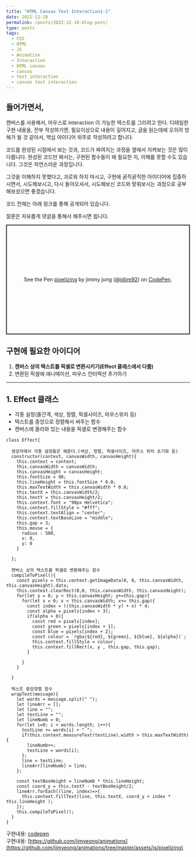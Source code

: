 ```yaml
---
title: "HTML Canvas Text Interaction1-1"
date: 2022-12-18
permalink: /posts/2022-12-18-blog-post/
type: posts
tags:
  - CSS
  - HTML
  - JS
  - Animation
  - Interaction
  - HTML canvas
  - canvas
  - text interaction
  - canvas text interaction
---
```


## 들어가면서,

캔버스를 사용해서, 마우스로 interaction 이 가능한 텍스트를 그리려고 한다.
디테일한 구현 내용을, 전부 작성하기엔, 필요이상으로 내용이 길어지고, 글을 읽는데에 오히려 방해가 될 것 같아서, 핵심 아이디어 위주로 작성하려고 합니다.

코드를 완성된 시점에서 보는 것과, 코드가 짜여지는 과정을 옆에서 지켜보는 것은 많이 다릅니다.
완성된 코드만 봐서는, 구현된 함수들이 왜 필요한 지, 이해를 못할 수도 있습니다. 그것은 자연스러운 과정입니다.

그것을 이해하지 못했다고, 괴로워 하지 마시고, 구현에 굵직굵직한 아이디어에 집중하시면서, 시도해보시고, 다시 돌아오셔서, 시도해보신 코드와 맞춰보시는 과정으로 공부해보셨으면 좋겠습니다.

코드 전체는 아래 링크를 통해 공개되어 있습니다.

질문은 자유롭게 댓글을 통해서 해주시면 됩니다.

<p class="codepen" data-height="300" data-theme-id="dark" data-default-tab="js,result" data-slug-hash="VwdgpMj" data-user="idjjm92" style="height: 300px; box-sizing: border-box; display: flex; align-items: center; justify-content: center; border: 2px solid; margin: 1em 0; padding: 1em;">
  <span>See the Pen <a href="https://codepen.io/idjjm92/pen/VwdgpMj">
  pixelizing</a> by jimmy jung (<a href="https://codepen.io/idjjm92">@idjjm92</a>)
  on <a href="https://codepen.io">CodePen</a>.</span>
</p>
<script async src="https://cpwebassets.codepen.io/assets/embed/ei.js"></script>

## 구현에 필요한 아이디어

1. **캔버스 상의 텍스트를 픽셀로 변환시키기(Effect 클래스에서 다룸)**
2. 변환된 픽셀에 애니메이션, 마우스 인터렉션 추가하기

---

## 1. Effect 클래스

- 각종 설정(줄간격, 색상, 정렬, 픽셀사이즈, 마우스위치 등)
- 텍스트를 중앙으로 정렬해서 써주는 함수
- 캔버스에 올라와 있는 내용을 픽셀로 변경해주는 함수

```
class Effect{

  생성자에서 각종 설정들은 해준다.(색상, 정렬, 픽셀사이즈, 마우스 위치 초기화 등)
  constructor(context, canvasWidth, canvasHeight){
    this.context = context;
    this.canvasWidth = canvasWidth;
    this.canvasHeight = canvasHeight;
    this.fontSize = 90;
    this.lineHeight = this.fontSize * 0.8;
    this.maxTextWidth = this.canvasWidth * 0.8;
    this.textX = this.canvasWidth/2;
    this.textY = this.canvasHeight/2;
    this.context.font = "90px Helvetica";
    this.context.fillStyle = "#fff";
    this.context.textAlign = "center";
    this.context.textBaseLine = "middle";
    this.gap = 3;
    this.mouse = {
      radius : 500,
      x: 0,
      y: 0
    }

  };

  캔버스 상의 텍스트를 픽셀로 변환해주는 함수
  compileToPixel(){
    const pixels = this.context.getImageData(0, 0, this.canvasWidth, this.canvasHeight).data;
    this.context.clearRect(0,0, this.canvasWidth, this.canvasHeight);
    for(let y = 0; y < this.canvasHeight; y+=this.gap){
      for(let x = 0; x < this.canvasWidth; x+= this.gap){
        const index = ((this.canvasWidth * y) + x) * 4;
        const alpha = pixels[index + 3];
        if(alpha > 0){
          const red = pixels[index];
          const green = pixels[index + 1];
          const blue = pixels[index + 2];
          const colour = `rgba(${red}, ${green}, ${blue}, ${alpha})`;
          this.context.fillStyle = colour;
          this.context.fillRect(x, y , this.gap, this.gap);
        }

      }
    }

  }

  텍스트 중앙정렬 함수
  wrapText(message){
    let words = message.split(" ");
    let lineArr = [];
    let line = "";
    let testLine = "";
    let lineNumb = 0;
    for(let i=0; i < words.length; i++){
      testLine += words[i] + " ";
      if(this.context.measureText(testLine).width > this.maxTextWidth){
        lineNumb++;
        testLine = words[i];
      };
      line = testLine;
      lineArr[lineNumb] = line;
    };

    const textBoxHeight = lineNumb * this.lineHeight;
    const coord_y = this.textY - textBoxHeight/2;
    lineArr.forEach((line, index)=>{
      this.context.fillText(line, this.textX, coord_y + index * this.lineHeight );
    });
    this.compileToPixel();
  }
}
```

구현내용: [codepen](https://codepen.io/idjjm92/pen/VwdgpMj)
<br/>
구현내용: [https://github.com/jimyeong/animations](https://github.com/jimyeong/animations/tree/master/assets/js/pixelizing)

